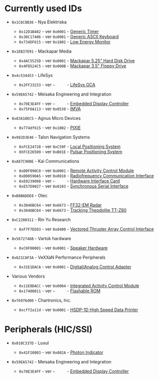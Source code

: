 Currently used IDs
==================
* `0x1C6C8B36` - Nya Elektriska
  * `0x12D1B402` - ver `0x0001` - [Generic Timer](CPU/clock.md)
  * `0x30C17406` - ver `0x0001` - [Generic ASCII Keyboard](Input/keyboard.md)
  * `0x734DF615` - ver `0x1802` - [Low Energy Monitor](Displays/LEM1802.txt)

* `0x1EB37E91` - Mackapar Media
  * `0x4AC5525D` - ver `0x0001` - [Mackapar 5.25" Hard Disk Drive](Storage/m525hd.md)
  * `0x4FD524C5` - ver `0x000B` - [Mackapar 3.5" Floppy Drive](Storage/m35fd.txt)

* `0x4c534453` - LifeSys
  * `0x2FF23233` - ver `~     ` - [LifeSys GCA](Sensors/LifeSYS-GCA3623.md) 
  
* `0x59EA5742` - Meisaka Engineering and Integration
  * `0x70E3E4FF` - ver `~     ` - [Embedded Display Controller](Displays/EDC.md)
  * `0x75F6A113` - ver `0x0538` - [IMVA](Displays/IMVA.md)

* `0x83610EC5` - Agnus Micro Devices
  * `0x774df615` - ver `0x1802` - [PIXIE](Displays/PIXIE.txt)

* `0x982D3E46` - Talon Navigation Systems
  * `0xFCE24728` - ver `0xC59F` - [Local Positioning System](Navigation/TalonNav-LPS.md)
  * `0XFCE26509` - ver `0xB01E` - [Pulsar Positioning System](Navigation/pps.txt)

* `0xA87C900E` - Kai Communications
  * `0xD0F090C0` - ver `0x0001` - [Remote Activity Control Module](IO%20Data/KaiComm-RACM.md)
  * `0xD00590A5` - ver `0x0010` - [Radiofrequency Communication Interface](IO%20Data/KaiComm-RCI.md)
  * `0xE0239088` - ver `~     ` - [Hardware Interface Card](IO%20Data/KaiComm-HIC.md)
  * `0xE57D9027` - ver `0x0103` - [Synchronous Serial Interface](IO%20Data/KaiComm-SSI.md)

* `0xB8BADDE8` - Otec
  * `0x3846BC64` - ver `0x6673` - [FF32-EM Radar](Navigation/radar.txt)
  * `0x3846BC64` - ver `0x6673` - [Tracking Theodolite TT-Z80](Navigation/tracking.txt)

* `0xC2200311` - Rin Yu Research
  * `0xF7F7EE03` - ver `0x0400` - [Vectored Thruster Array Control Interface](CraftComponents/VTACI.md)

* `0x5672746B` - Vartok hardware
  * `0xC0F00001` - ver `0x0001` - [Speaker Hardware](Simple%20Outputs/speaker.md)

* `0x621CAF3A` - VeXXaN Performance Peripherals
  * `0x31E1DACA` - ver `0x0001` - [Digital/Analog Control Adapter](Input/daca.md)

* Various Vendors
  * `0x11E0DACC` - ver `0x0004` - [Integrated Activity Control Module](CPU/cpu-control.md)
  * `0x17400011` - ver `~     ` - [Flashable ROM](CPU/ROM.md)

* `0xf6976d00` - Chartronics, Inc.
  * `0xcff2a11d` - ver `0x0001` - [HSDP-1D High Speed Data Printer](Simple%20Outputs/HSDP-1D.md)

Peripherals (HIC/SSI)
=====================

* `0x010C337D` - Luxul
  * `0x41F20003` - ver `0x002A` - [Photon Indicator](Simple%20Outputs/Luxul-pi.md)

* `0x59EA5742` - Meisaka Engineering and Integration
  * `0x70E3E4FF` - ver `~     ` - [Embedded Display Controller](Displays/EDC.md)
